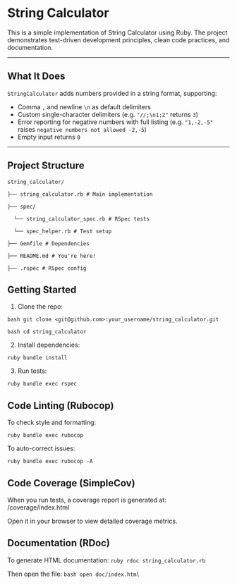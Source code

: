 # String Calculator

This is a simple implementation of String Calculator using Ruby. The project demonstrates test-driven development principles, clean code practices, and documentation.

---

## What It Does

`StringCalculator` adds numbers provided in a string format, supporting:

- Comma `,` and newline `\n` as default delimiters
- Custom single-character delimiters (e.g. `"//;\n1;2"` returns `3`)
- Error reporting for negative numbers with full listing (e.g. `"1,-2,-5"` raises `negative numbers not allowed -2,-5`)
- Empty input returns `0`

---

## Project Structure

    string_calculator/

    ├── string_calculator.rb # Main implementation

    ├── spec/

      └── string_calculator_spec.rb # RSpec tests
   
      └── spec_helper.rb # Test setup
  
    ├── Gemfile # Dependencies

    ├── README.md # You're here!

    ├── .rspec # RSpec config

## Getting Started

1. Clone the repo:

  ```bash git clone <git@github.com>:your_username/string_calculator.git```

  ```bash cd string_calculator```

2. Install dependencies:

  ```ruby bundle install```

3. Run tests:

  ```ruby bundle exec rspec```

## Code Linting (Rubocop)

To check style and formatting:

  ```ruby bundle exec rubocop```

To auto-correct issues:

  ```ruby bundle exec rubocop -A```

## Code Coverage (SimpleCov)

When you run tests, a coverage report is generated at:
/coverage/index.html

Open it in your browser to view detailed coverage metrics.

## Documentation (RDoc)

To generate HTML documentation: ```ruby rdoc string_calculator.rb```

Then open the file: ```bash open doc/index.html```
